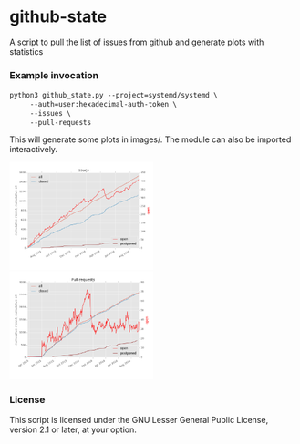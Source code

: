 # github-state
A script to pull the list of issues from github and generate plots with statistics

### Example invocation
```
python3 github_state.py --project=systemd/systemd \
     --auth=user:hexadecimal-auth-token \
     --issues \
     --pull-requests
```

This will generate some plots in images/.
The module can also be imported interactively.

<img src="doc/images/systemd-systemd-issues.png" width="50%" />
<img src="doc/images/systemd-systemd-pull-requests.png" width="50%" />

### License

This script is licensed under the GNU Lesser General Public License, version 2.1 or later, at your option.
